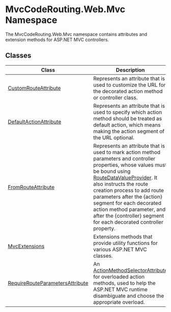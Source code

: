 MvcCodeRouting.Web.Mvc Namespace
================================
The MvcCodeRouting.Web.Mvc namespace contains attributes and extension methods for ASP.NET MVC controllers.


Classes
-------

Class                                | Description                                                                                                                                                                                                                                                                                                                                                                           
------------------------------------ | ------------------------------------------------------------------------------------------------------------------------------------------------------------------------------------------------------------------------------------------------------------------------------------------------------------------------------------------------------------------------------------- 
[CustomRouteAttribute][1]            | Represents an attribute that is used to customize the URL for the decorated action method or controller class.                                                                                                                                                                                                                                                                        
[DefaultActionAttribute][2]          | Represents an attribute that is used to specify which action method should be treated as default action, which means making the action segment of the URL optional.                                                                                                                                                                                                                   
[FromRouteAttribute][3]              | Represents an attribute that is used to mark action method parameters and controller properties, whose values must be bound using [RouteDataValueProvider][4]. It also instructs the route creation process to add route parameters after the {action} segment for each decorated action method parameter, and after the {controller} segment for each decorated controller property. 
[MvcExtensions][5]                   | Extensions methods that provide utility functions for various ASP.NET MVC classes.                                                                                                                                                                                                                                                                                                    
[RequireRouteParametersAttribute][6] | An [ActionMethodSelectorAttribute][7] for overloaded action methods, used to help the ASP.NET MVC runtime disambiguate and choose the appropriate overload.                                                                                                                                                                                                                           

[1]: CustomRouteAttribute/README.md
[2]: DefaultActionAttribute/README.md
[3]: FromRouteAttribute/README.md
[4]: http://msdn.microsoft.com/en-us/library/ee703614
[5]: MvcExtensions/README.md
[6]: RequireRouteParametersAttribute/README.md
[7]: http://msdn.microsoft.com/en-us/library/dd470807